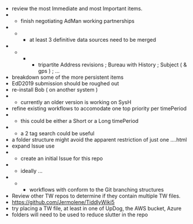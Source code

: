 * review the most Immediate and most Important items.
* * finish negotiating AdMan working partnerships
* * * at least 3 definitive data sources need to be merged
* * * * tripartite Address revisions ; Bureau with History ; Subject ( & gps ) ; ...
* breakdown some of the more persistent items
* EdD2019 submission should be roughed out
* re-install Bob ( on another system )
* * currently an older version is working on SysH
* refine existing workflows to accomodate one top priority per timePeriod
* * this could be either a Short or a Long timePeriod
* * a 2 tag search could be useful
* a folder structure might avoid the apparent restriction of just one ....html
* expand Issue use
* * create an initial Issue for this repo
* * ideally ...
* * * workflows with conform to the Git branching structures
* Review other TW repos to determine if they contain multiple TW files.
* https://github.com/Jermolene/TiddlyWiki5
* try placing a TW file, at least in one of UpDog, the AWS bucket, Azure
* folders will need to be used to reduce slutter in the repo
